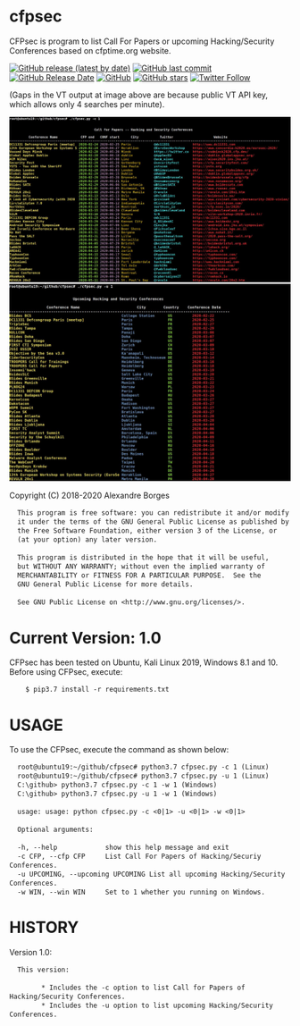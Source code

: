 # cfpsec
CFPsec is program to list Call For Papers or upcoming Hacking/Security Conferences based on cfptime.org website.

[<img alt="GitHub release (latest by date)" src="https://img.shields.io/github/v/release/alexandreborges/cfpsec?color=Red&style=for-the-badge">](https://github.com/alexandreborges/cfpsec/releases/tag/1.0) [<img alt="GitHub last commit" src="https://img.shields.io/github/last-commit/alexandreborges/cfpsec?color=Yellow&style=for-the-badge">](https://github.com/alexandreborges/cfpsec/releases) [<img alt="GitHub Release Date" src="https://img.shields.io/github/release-date/alexandreborges/cfpsec?label=Release%20Date&style=for-the-badge">](https://github.com/alexandreborges/cfpsec/releases) [<img alt="GitHub" src="https://img.shields.io/github/license/alexandreborges/cfpsec?style=for-the-badge">](https://github.com/alexandreborges/cfpsec/blob/master/LICENSE) 
[<img alt="GitHub stars" src="https://img.shields.io/github/stars/alexandreborges/cfpsec?logoColor=Red&style=for-the-badge">](https://github.com/alexandreborges/cfpsec/stargazers) [<img alt="Twitter Follow" src="https://img.shields.io/twitter/follow/ale_sp_brazil?color=blueviolet&style=for-the-badge">](https://twitter.com/ale_sp_brazil)

(Gaps in the VT output at image above are because public VT API key, which allows only 4 searches per minute).  

![Alt text](pictures/picture_1.jpg?raw=true "Title")
![Alt text](pictures/picture_2.JPG?raw=true "Title")

Copyright (C)  2018-2020 Alexandre Borges <ab at blackstormsecurity dot com>

      This program is free software: you can redistribute it and/or modify
      it under the terms of the GNU General Public License as published by
      the Free Software Foundation, either version 3 of the License, or
      (at your option) any later version.

      This program is distributed in the hope that it will be useful,
      but WITHOUT ANY WARRANTY; without even the implied warranty of
      MERCHANTABILITY or FITNESS FOR A PARTICULAR PURPOSE.  See the
      GNU General Public License for more details.

      See GNU Public License on <http://www.gnu.org/licenses/>.
      
 # Current Version: 1.0
 
 CFPsec has been tested on Ubuntu, Kali Linux 2019, Windows 8.1 and 10. Before using CFPsec, execute:

        $ pip3.7 install -r requirements.txt
 
 # USAGE

To use the CFPsec, execute the command as shown below:

      root@ubuntu19:~/github/cfpsec# python3.7 cfpsec.py -c 1 (Linux)
      root@ubuntu19:~/github/cfpsec# python3.7 cfpsec.py -u 1 (Linux)
      C:\github> python3.7 cfpsec.py -c 1 -w 1 (Windows)
      C:\github> python3.7 cfpsec.py -u 1 -w 1 (Windows)

      usage: usage: python cfpsec.py -c <0|1> -u <0|1> -w <0|1>
      
      Optional arguments:
      
      -h, --help            show this help message and exit
      -c CFP, --cfp CFP     List Call For Papers of Hacking/Securiy Conferences.
      -u UPCOMING, --upcoming UPCOMING List all upcoming Hacking/Security Conferences.
      -w WIN, --win WIN     Set to 1 whether you running on Windows.
 
 # HISTORY

Version 1.0:

      This version:
      
            * Includes the -c option to list Call for Papers of Hacking/Security Conferences. 
            * Includes the -u option to list upcoming Hacking/Security Conferences.
